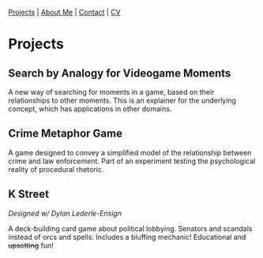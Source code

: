 [Projects](index.html) | [About Me](bio.html) | [Contact](contact.html) | [CV](CV.html) 

# Projects

## Search by Analogy for Videogame Moments
A new way of searching for moments in a game, based on their relationships to other moments. This is an explainer for the underlying concept, which has applications in other domains.

## Crime Metaphor Game
A game designed to convey a simplified model of the relationship between crime and law enforcement. Part of an experiment testing the psychological reality of procedural rhetoric.

## K Street 
*Designed w/ Dylan Lederle-Ensign*

A deck-building card game about political lobbying. Senators and scandals instead of orcs and spells. Includes a bluffing mechanic! Educational and ~~upsetting~~ fun!
